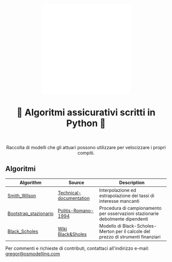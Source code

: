 <div align="center">
  <a href="https://github.com/open-source-modelling" target="_blank">
    <picture>
      <img src="images/Open-source modelling-logos_transparent.png" width=280 alt="Logo"/>
    </picture>
  </a>
</div>

<h1 align="center" style="border-botom: none">
  <b>
    🐍 Algoritmi assicurativi scritti in Python 🐍     
  </b>
</h1>
</br>
<p align="center">
  Raccolta di modelli che gli attuari possono utilizzare per velocizzare i propri compiti.
</p>

## Algoritmi 

| Algorithm                | Source                              | Description                                                                       |
| -------------------------| ----------------------------------- | ----------------------------------------------------------------------------------|
| [Smith_Wilson]           | [Technical-documentation]           | Interpolazione ed estrapolazione dei tassi di interesse mancanti                  |
| [Bootstrap_stazionario]  | [Politis-Romano-1994]               | Procedura di campionamento per osservazioni stazionarie debolmente dipendenti     |
| [Black_Scholes]          | [Wiki Black&Sholes]                 | Modello di Black-Scholes-Merton per il calcole del prezzo di strumenti finanziari |


[Smith_Wilson]: https://github.com/open-source-modelling/assicurazione_python/tree/main/smith_wilson
[Technical-documentation]: https://www.eiopa.europa.eu/sites/default/files/risk_free_interest_rate/12092019-technical_documentation.pdf
[Bootstrap_stazionario]: https://github.com/open-source-modelling/assicurazione_python/tree/main/bootstrap_stazionario
[Politis-Romano-1994]: https://www.jstor.org/stable/2290993
[Black_Scholes]: https://github.com/open-source-modelling/assicurazione_python/tree/main/black_sholes
[Wiki Black&Sholes]: https://it.wikipedia.org/wiki/Modello_di_Black-Scholes-Merton

Per commenti e richieste di contributi, contattaci all'indirizzo e-mail:
gregor@osmodelling.com

